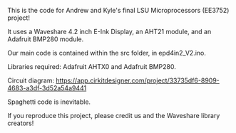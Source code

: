 This is the code for Andrew and Kyle's final LSU Microprocessors (EE3752) project! 

It uses a Waveshare 4.2 inch E-Ink Display, an AHT21 module, and an Adafruit BMP280 module.

Our main code is contained within the src folder, in epd4in2_V2.ino.

Libraries required: Adafruit AHTX0 and Adafruit BMP280.

Circuit diagram: https://app.cirkitdesigner.com/project/33735df6-8909-4683-a3df-3d52a54a9441

Spaghetti code is inevitable.

If you reproduce this project, please credit us and the Waveshare library creators!
